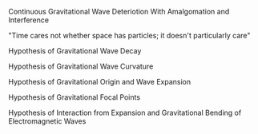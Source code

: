 Continuous Gravitational Wave Deteriotion With Amalgomation and Interference

"Time cares not whether space has particles; it doesn't particularly care"

Hypothesis of Gravitational Wave Decay

Hypothesis of Gravitational Wave Curvature 

Hypothesis of Gravitational Origin and Wave Expansion

Hypothesis of Gravitational Focal Points 

Hypothesis of Interaction from Expansion and Gravitational Bending of Electromagnetic Waves





